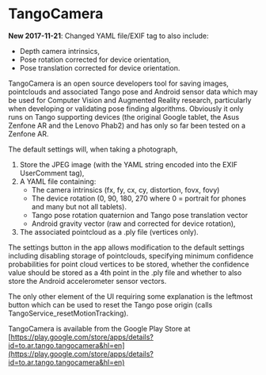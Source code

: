 # TangoCamera
**New 2017-11-21**: Changed YAML file/EXIF tag to also include:
- Depth camera intrinsics,
- Pose rotation corrected for device orientation,
- Pose translation corrected for device orientation.

TangoCamera is an open source developers tool for saving images,
pointclouds and associated Tango pose and Android sensor data which may
be used for Computer Vision and Augmented Reality research,
particularly when developing or validating pose finding algorithms.
Obviously it only runs on Tango supporting devices (the original Google tablet, the Asus Zenfone AR and the Lenovo Phab2) and has only so far been tested on a Zenfone AR.

The default settings will, when taking a photograph,

1. Store the JPEG image (with the YAML string encoded into the EXIF UserComment tag),
2. A YAML file containing:
    - The camera intrinsics (fx, fy, cx, cy, distortion, fovx, fovy)
    - The device rotation (0, 90, 180, 270 where 0 = portrait for phones
 and many but not all tablets).
    - Tango pose rotation quaternion and Tango pose translation vector
    - Android gravity vector (raw and corrected for device rotation),
3. The associated pointcloud as a .ply file (vertices only).

The settings button in the app allows modification to the default settings including disabling storage of pointclouds, specifying minimum confidence probabilities for point cloud vertices to be stored, whether the confidence value should be stored as a 4th point in the .ply file and whether to also store the Android accelerometer sensor vectors.

The only other element of the UI requiring some explanation is the leftmost button which can be used to reset the Tango pose origin (calls TangoService_resetMotionTracking).

TangoCamera is available from the Google Play Store at [https://play.google.com/store/apps/details?id=to.ar.tango.tangocamera&hl=en](https://play.google.com/store/apps/details?id=to.ar.tango.tangocamera&hl=en)
